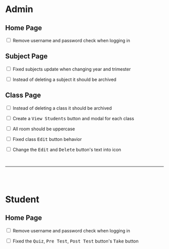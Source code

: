 # Admin

## Home Page

<input type="checkbox"/> Remove username and password check when logging in

## Subject Page

<input type="checkbox"/> Fixed subjects update when changing year and trimester

<input type="checkbox"/> Instead of deleting a subject it should be archived

## Class Page

<input type="checkbox"/> Instead of deleting a class it should be archived

<input type="checkbox"/> Create a <kbd>View Students</kbd> button and modal for each class

<input type="checkbox"/> All room should be uppercase

<input type="checkbox"/> Fixed class <kbd>Edit</kbd> button behavior

<input type="checkbox"/> Change the <kbd>Edit</kbd> and <kbd>Delete</kbd> button's text into icon

<br>

---

<br><br>

# Student

## Home Page

<input type="checkbox"/> Remove username and password check when logging in

<input type="checkbox"/> Fixed the <kbd>Quiz</kbd>, <kbd>Pre Test</kbd>, <kbd>Post Test</kbd> button's <kbd>Take</kbd> button